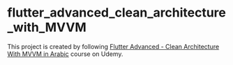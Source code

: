 # flutter_advanced_clean_architecture_with_MVVM


This project is created by following [Flutter Advanced - Clean Architecture With MVVM in Arabic](https://www.udemy.com/course/flutter-advanced-clean-architecture-with-mvvm-arabic/) course on Udemy.
